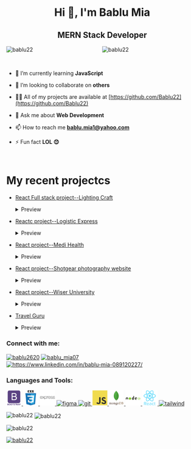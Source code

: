 <h1 align="center"> Hi 👋, I'm Bablu Mia</h1>
<h2 align="center">MERN Stack Developer</h1>

<!-- <h2 align="center">Web Developer</h3> -->
<img align="left" 
width="50%"   src="https://camo.githubusercontent.com/992babdffd8c74a1502de375fbdf7e4d54773242/68747470733a2f2f6d656469612e67697068792e636f6d2f6d656469612f53576f536b4e36447854737a71494b4571762f67697068792e676966" alt="bablu22" /> <p align="left"> <img src="https://komarev.com/ghpvc/?username=bablu22&label=Profile%20views&color=0e75b6&style=flat" alt="bablu22" /> </p>
<br/>


- 🌱 I’m currently learning **JavaScript**

- 👯 I’m looking to collaborate on **others**

- 👨‍💻 All of my projects are available at [https://github.com/Bablu22](https://github.com/Bablu22)

- 💬 Ask me about **Web Development**

- 📫 How to reach me **bablu.mia1@yahoo.com**

- ⚡ Fun fact **LOL 😊**

<br/>
<h1 align=""></h1>

# My recent projectcs


- [React Full stack project--Lighting Craft](https://github.com/Bablu22/react-lighting-craft-client-side)
  <details>
    <summary>Preview</summary>
    <img src="https://camo.githubusercontent.com/a0159c768473eb206d09db7046fdaaac657a30d9aa00f99eb0a56cf1bda62eb1/68747470733a2f2f692e6962622e636f2f484b42634737342f53637265656e73686f742d342e706e67">
  </details>
  
- [Reactc project--Logistic Express](https://github.com/Bablu22/react-logistic-express-client-side)
  <details>
    <summary>Preview</summary>
    <img src="https://camo.githubusercontent.com/21dab51cf22cf341dac8211ca58b65bf836d0f0ca9212a151738cbf5843de4a5/68747470733a2f2f692e6962622e636f2f394767435a71672f53637265656e73686f742d352e706e67">
  </details>
  
- [React project--Medi Health](https://github.com/Bablu22/react-medi-health-website)
  <details>
    <summary>Preview</summary>
    <img src="https://camo.githubusercontent.com/fe5613587ec5ae0d059e97ef0d711d34e4b8eee313d13292b58bd07b198cb644/68747470733a2f2f692e6962622e636f2f32376a7a686a322f53637265656e73686f742d312e706e67">
  </details>
  
- [React project--Shotgear photography website](https://github.com/Bablu22/react-shotgear-client-side)
  <details>
    <summary>Preview</summary>
    <img src="https://i.ibb.co/djrpVpp/Screenshot-8.png">
  </details>
  
- [React project--Wiser University](https://github.com/Bablu22/react-wiser-university-website)
  <details>
    <summary>Preview</summary>
    <img src="https://camo.githubusercontent.com/b7cdc01edadc99d1862fac9f47b66724b6f654247cc98456c6218a59bc1d29e5/68747470733a2f2f692e6962622e636f2f736d516835594d2f57697365722d556e69766572736974792d476f6f676c652d4368726f6d652d31302d342d323032312d342d33302d34352d504d2d322e706e67">
  </details>
  
- [Travel Guru](https://github.com/Bablu22/Reaact-Travel-guru)
  <details>
    <summary>Preview</summary>
    <img src="https://i.ibb.co/JjkRZ4s/Screenshot-7.png">
  </details>



<h3 align="left">Connect with me:</h3>
<p align="left">
<a href="https://fb.com/bablu2620" target="blank"><img align="center" src="https://raw.githubusercontent.com/rahuldkjain/github-profile-readme-generator/master/src/images/icons/Social/facebook.svg" alt="bablu2620" height="30" width="40" /></a>
<a href="https://instagram.com/bablu_mia07" target="blank"><img align="center" src="https://raw.githubusercontent.com/rahuldkjain/github-profile-readme-generator/master/src/images/icons/Social/instagram.svg" alt="bablu_mia07" height="30" width="40" /></a><a href="https://linkedin.com/in/https://www.linkedin.com/in/bablu-mia-089120227/" target="blank"><img align="center" src="https://raw.githubusercontent.com/rahuldkjain/github-profile-readme-generator/master/src/images/icons/Social/linked-in-alt.svg" alt="https://www.linkedin.com/in/bablu-mia-089120227/" height="30" width="40" /></a>
</p>

<h3 align="left">Languages and Tools:</h3>
<p align="left"> <a href="https://getbootstrap.com" target="_blank"> <img src="https://raw.githubusercontent.com/devicons/devicon/master/icons/bootstrap/bootstrap-plain-wordmark.svg" alt="bootstrap" width="40" height="40"/> </a> <a href="https://www.w3schools.com/css/" target="_blank"> <img src="https://raw.githubusercontent.com/devicons/devicon/master/icons/css3/css3-original-wordmark.svg" alt="css3" width="40" height="40"/> </a> <a href="https://expressjs.com" target="_blank"> <img src="https://raw.githubusercontent.com/devicons/devicon/master/icons/express/express-original-wordmark.svg" alt="express" width="40" height="40"/> </a> <a href="https://www.figma.com/" target="_blank"> <img src="https://www.vectorlogo.zone/logos/figma/figma-icon.svg" alt="figma" width="40" height="40"/> </a> <a href="https://git-scm.com/" target="_blank"> <img src="https://www.vectorlogo.zone/logos/git-scm/git-scm-icon.svg" alt="git" width="40" height="40"/> </a> <a href="https://developer.mozilla.org/en-US/docs/Web/JavaScript" target="_blank"> <img src="https://raw.githubusercontent.com/devicons/devicon/master/icons/javascript/javascript-original.svg" alt="javascript" width="40" height="40"/> </a> <a href="https://www.mongodb.com/" target="_blank"> <img src="https://raw.githubusercontent.com/devicons/devicon/master/icons/mongodb/mongodb-original-wordmark.svg" alt="mongodb" width="40" height="40"/> </a> <a href="https://nodejs.org" target="_blank"> <img src="https://raw.githubusercontent.com/devicons/devicon/master/icons/nodejs/nodejs-original-wordmark.svg" alt="nodejs" width="40" height="40"/> </a> <a href="https://reactjs.org/" target="_blank"> <img src="https://raw.githubusercontent.com/devicons/devicon/master/icons/react/react-original-wordmark.svg" alt="react" width="40" height="40"/> </a> <a href="https://tailwindcss.com/" target="_blank"> <img src="https://www.vectorlogo.zone/logos/tailwindcss/tailwindcss-icon.svg" alt="tailwind" width="40" height="40"/> </a> </p>


<p><img align="left" src="https://github-readme-stats.vercel.app/api/top-langs?username=bablu22&show_icons=true&locale=en&layout=compact" alt="bablu22" /></p>

<p>&nbsp;<img align="center" src="https://github-readme-stats.vercel.app/api?username=bablu22&show_icons=true&locale=en" alt="bablu22" /></p>

<p><img align="center" src="https://github-readme-streak-stats.herokuapp.com/?user=bablu22&" alt="bablu22" /></p>
<p align="left"> <a href="https://github.com/ryo-ma/github-profile-trophy"><img src="https://github-profile-trophy.vercel.app/?username=bablu22" alt="bablu22" /></a> </p>

<p align="left"> <a href="https://twitter.com/" target="blank"><img src="https://img.shields.io/twitter/follow/?logo=twitter&style=for-the-badge" alt="" /></a> </p>


